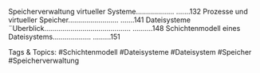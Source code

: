 Speicherverwaltung virtueller Systeme................... .......132
Prozesse und virtueller Speicher......................... .......141
Dateisysteme
¨Uberblick........................................... ..........148
Schichtenmodell eines Dateisystems................... .........151

   Tags & Topics:
   #Schichtenmodell
   #Dateisysteme
   #Dateisystem
   #Speicher
   #Speicherverwaltung